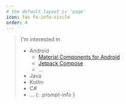 ```yaml
---
# the default layout is 'page'
icon: fas fa-info-circle
order: 4
---
```

> I'm interested in
> - Android
>   - [Material Components for Android](https://github.com/material-components/material-components-android)
>   - [Jetpack Compose](https://developer.android.com/compose)
>   - ...
> - Java
> - Kotlin
> - C#
> - ...
{: .prompt-info }